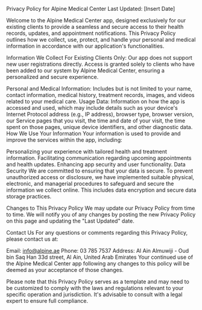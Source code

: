 Privacy Policy for Alpine Medical Center
Last Updated: [Insert Date]

Welcome to the Alpine Medical Center app, designed exclusively for our existing clients to provide a seamless and secure access to their health records, updates, and appointment notifications. This Privacy Policy outlines how we collect, use, protect, and handle your personal and medical information in accordance with our application's functionalities.

Information We Collect
For Existing Clients Only: Our app does not support new user registrations directly. Access is granted solely to clients who have been added to our system by Alpine Medical Center, ensuring a personalized and secure experience.

Personal and Medical Information: Includes but is not limited to your name, contact information, medical history, treatment records, images, and videos related to your medical care.
Usage Data: Information on how the app is accessed and used, which may include details such as your device's Internet Protocol address (e.g., IP address), browser type, browser version, our Service pages that you visit, the time and date of your visit, the time spent on those pages, unique device identifiers, and other diagnostic data.
How We Use Your Information
Your information is used to provide and improve the services within the app, including:

Personalizing your experience with tailored health and treatment information.
Facilitating communication regarding upcoming appointments and health updates.
Enhancing app security and user functionality.
Data Security
We are committed to ensuring that your data is secure. To prevent unauthorized access or disclosure, we have implemented suitable physical, electronic, and managerial procedures to safeguard and secure the information we collect online. This includes data encryption and secure data storage practices.

Changes to This Privacy Policy
We may update our Privacy Policy from time to time. We will notify you of any changes by posting the new Privacy Policy on this page and updating the "Last Updated" date.

Contact Us
For any questions or comments regarding this Privacy Policy, please contact us at:

Email: info@alpine.ae
Phone: 03 785 7537
Address: Al Ain Almuwiji - Oud bin Saq Han 33d street, Al Ain, United Arab Emirates
Your continued use of the Alpine Medical Center app following any changes to this policy will be deemed as your acceptance of those changes.

Please note that this Privacy Policy serves as a template and may need to be customized to comply with the laws and regulations relevant to your specific operation and jurisdiction. It's advisable to consult with a legal expert to ensure full compliance.






